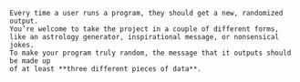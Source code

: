     Every time a user runs a program, they should get a new, randomized output. 
    You’re welcome to take the project in a couple of different forms, 
    like an astrology generator, inspirational message, or nonsensical jokes. 
    To make your program truly random, the message that it outputs should be made up 
    of at least **three different pieces of data**.

